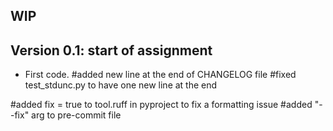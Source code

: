## WIP


## Version 0.1: start of assignment

* First code.
#added new line at the end of CHANGELOG file
#fixed test_stdunc.py to have one new line at the end

#added fix = true to tool.ruff in pyproject to fix a formatting issue
#added "--fix" arg to pre-commit file
